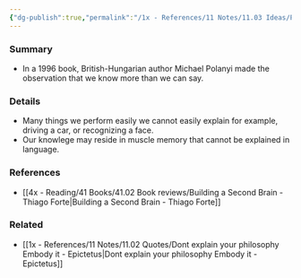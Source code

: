 ```yaml
---
{"dg-publish":true,"permalink":"/1x - References/11 Notes/11.03 Ideas/Polanyi Paradox - We know more than we can explain/","title":"Polanyi Paradox - We know more than we can explain","created":"2023-09-16T13:00:52.442+03:00","updated":"2024-02-14T20:18:25.503+03:00"}
---
```



### Summary
- In a 1996 book, British-Hungarian author Michael Polanyi made the observation that we know more than we can say.

### Details
- Many things we perform easily we cannot easily explain for example, driving a car, or recognizing a face.
- Our knowlege may reside in muscle memory that cannot be explained in language.

### References
- [[4x - Reading/41 Books/41.02 Book reviews/Building a Second Brain - Thiago Forte\|Building a Second Brain - Thiago Forte]]


### Related
- [[1x - References/11 Notes/11.02 Quotes/Dont explain your philosophy Embody it - Epictetus\|Dont explain your philosophy Embody it - Epictetus]]